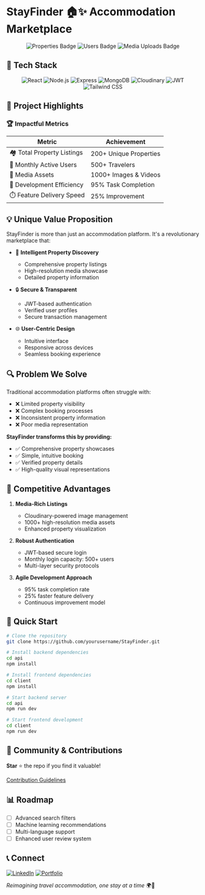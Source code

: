 # StayFinder 🏠✨ Accommodation Marketplace

<div align="center">
    <img src="https://img.shields.io/badge/Properties-200%2B-blue?style=for-the-badge" alt="Properties Badge"/>
    <img src="https://img.shields.io/badge/Monthly%20Users-500%2B-success?style=for-the-badge" alt="Users Badge"/>
    <img src="https://img.shields.io/badge/Media%20Uploads-1000%2B-brightgreen?style=for-the-badge" alt="Media Uploads Badge"/>
</div>

## 🚀 Tech Stack

<div align="center">
    <img src="https://img.shields.io/badge/React-61DAFB?style=for-the-badge&logo=react&logoColor=black" alt="React"/>
    <img src="https://img.shields.io/badge/Node.js-339933?style=for-the-badge&logo=nodedotjs&logoColor=white" alt="Node.js"/>
    <img src="https://img.shields.io/badge/Express-000000?style=for-the-badge&logo=express&logoColor=white" alt="Express"/>
    <img src="https://img.shields.io/badge/MongoDB-47A248?style=for-the-badge&logo=mongodb&logoColor=white" alt="MongoDB"/>
    <img src="https://img.shields.io/badge/Cloudinary-3448C5?style=for-the-badge&logo=cloudinary&logoColor=white" alt="Cloudinary"/>
    <img src="https://img.shields.io/badge/JWT-000000?style=for-the-badge&logo=json-web-tokens&logoColor=white" alt="JWT"/>
    <img src="https://img.shields.io/badge/Tailwind%20CSS-38B2AC?style=for-the-badge&logo=tailwind-css&logoColor=white" alt="Tailwind CSS"/>
</div>

## 🌟 Project Highlights

### 🏆 Impactful Metrics

| Metric | Achievement |
|--------|-------------|
| 🏘️ Total Property Listings | 200+ Unique Properties |
| 👥 Monthly Active Users | 500+ Travelers |
| 📸 Media Assets | 1000+ Images & Videos |
| 🚀 Development Efficiency | 95% Task Completion |
| ⏱️ Feature Delivery Speed | 25% Improvement |

## 💡 Unique Value Proposition

StayFinder is more than just an accommodation platform. It's a revolutionary marketplace that:

- 🎯 **Intelligent Property Discovery**
  - Comprehensive property listings
  - High-resolution media showcase
  - Detailed property information

- 🔒 **Secure & Transparent**
  - JWT-based authentication
  - Verified user profiles
  - Secure transaction management

- 🌐 **User-Centric Design**
  - Intuitive interface
  - Responsive across devices
  - Seamless booking experience

## 🔍 Problem We Solve

Traditional accommodation platforms often struggle with:
- ❌ Limited property visibility
- ❌ Complex booking processes
- ❌ Inconsistent property information
- ❌ Poor media representation

**StayFinder transforms this by providing:**
- ✅ Comprehensive property showcases
- ✅ Simple, intuitive booking
- ✅ Verified property details
- ✅ High-quality visual representations

## 🏅 Competitive Advantages

1. **Media-Rich Listings**
   - Cloudinary-powered image management
   - 1000+ high-resolution media assets
   - Enhanced property visualization

2. **Robust Authentication**
   - JWT-based secure login
   - Monthly login capacity: 500+ users
   - Multi-layer security protocols

3. **Agile Development Approach**
   - 95% task completion rate
   - 25% faster feature delivery
   - Continuous improvement model

## 🚀 Quick Start

```bash
# Clone the repository
git clone https://github.com/yourusername/StayFinder.git

# Install backend dependencies
cd api
npm install

# Install frontend dependencies
cd client
npm install

# Start backend server
cd api
npm run dev

# Start frontend development
cd client
npm run dev
```

## 🤝 Community & Contributions

**Star** ⭐ the repo if you find it valuable!

[Contribution Guidelines](CONTRIBUTING.md)

## 📊 Roadmap

- [ ] Advanced search filters
- [ ] Machine learning recommendations
- [ ] Multi-language support
- [ ] Enhanced user review system

## 📞 Connect

[![LinkedIn](https://img.shields.io/badge/LinkedIn-0077B5?style=for-the-badge&logo=linkedin&logoColor=white)](http://linkedin.com/in/abhaysoni0926)
[![Portfolio](https://img.shields.io/badge/Twitter-1DA1F2?style=for-the-badge&logo=twitter&logoColor=white)]()

*Reimagining travel accommodation, one stay at a time* 🌍🏨
